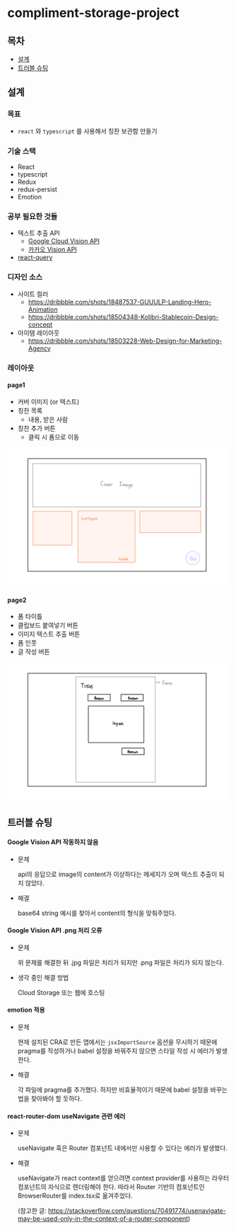 # compliment-storage-project

## 목차

- [설계](#설계)
- [트러블 슈팅](#트러블-슈팅)



## 설계

### 목표

- `react` 와 `typescript` 를 사용해서 칭찬 보관함 만들기



### 기술 스택

- React
- typescript
- Redux
- redux-persist
- Emotion



### 공부 필요한 것들

- 텍스트 추출 API
  - [Google Cloud Vision API](https://cloud.google.com/vision?hl=ko)
  - [카카오 Vision API](https://vision-api.kakao.com/#ocr)
- [react-query](https://react-query.tanstack.com/)



### 디자인 소스

- 사이트 컬러
  - https://dribbble.com/shots/18487537-GUUULP-Landing-Hero-Animation
  - https://dribbble.com/shots/18504348-Kolibri-Stablecoin-Design-concept
- 아이템 레이아웃
  - https://dribbble.com/shots/18503228-Web-Design-for-Marketing-Agency



### 레이아웃

#### page1

- 커버 이미지 (or 텍스트)
- 칭찬 목록
  - 내용, 받은 사람
- 칭찬 추가 버튼
  - 클릭 시 폼으로 이동

![플젝레이아웃-1](README.assets/layout1.jpg)

#### page2

- 폼 타이틀
- 클립보드 붙여넣기 버튼
- 이미지 텍스트 추출 버튼
- 폼 인풋
- 글 작성 버튼

![플젝레이아웃-2](README.assets/layout2.jpg)



## 트러블 슈팅

#### Google Vision API 작동하지 않음

- 문제

  api의 응답으로 image의 content가 이상하다는 메세지가 오며 텍스트 추출이 되지 않았다.

- 해결

  base64 string 예시를 찾아서 content의 형식을 맞춰주었다.

#### Google Vision API .png 처리 오류

- 문제

  위 문제를 해결한 뒤 .jpg 파일은 처리가 되지만 .png 파일은 처리가 되지 않는다.

- 생각 중인 해결 방법

  Cloud Storage 또는 웹에 호스팅

#### emotion 적용

- 문제

  현재 설치된 CRA로 만든 앱에서는 `jsxImportSource` 옵션을 무시하기 때문에 pragma를 작성하거나 babel 설정을 바꿔주지 않으면 스타일 작성 시 에러가 발생한다.

- 해결

  각 파일에 pragma를 추가했다. 하지만 비효율적이기 때문에 babel 설정을 바꾸는 법을 찾아봐야 할 듯하다.

#### react-router-dom useNavigate 관련 에러

- 문제

  useNavigate 훅은 Router 컴포넌트 내에서만 사용할 수 있다는 에러가 발생했다.

- 해결

  useNavigate가 react context를 얻으려면 context provider를 사용하는 라우터 컴포넌트의 자식으로 렌더링해야 한다. 따라서 Router 기반의 컴포넌트인 BrowserRouter를 index.tsx로 옮겨주었다.

  (참고한 글: https://stackoverflow.com/questions/70491774/usenavigate-may-be-used-only-in-the-context-of-a-router-component)
